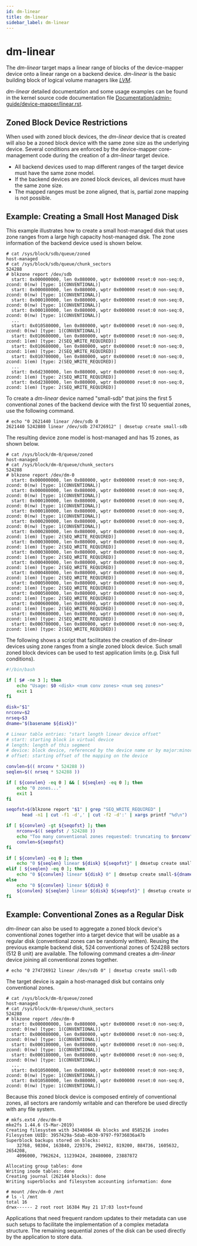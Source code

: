 ```yaml
---
id: dm-linear
title: dm-linear
sidebar_label: dm-linear
---
```


# dm-linear

The *dm-linear* target maps a linear range of blocks of the device-mapper device
onto a linear range on a backend device. *dm-linear* is the basic building
block of logical volume managers like <a href="http://www.sourceware.org/lvm2/"
target="_blank">*LVM*</a>.

*dm-linear* detailed documentation and some usage examples can be found in the
kernel source code documentation file
<a href="https://github.com/torvalds/linux/blob/master/Documentation/admin-guide/device-mapper/linear.rst"
target="_blank">Documentation/admin-guide/device-mapper/linear.rst</a>.

## Zoned Block Device Restrictions

When used with zoned block devices, the *dm-linear* device that is created will
also be a zoned block device with the same zone size as the underlying device.
Several conditions are enforced by the device-mapper core-management code
during the creation of a *dm-linear* target device.

* All backend devices used to map different ranges of the target device must
  have the same zone model.
* If the backend devices are zoned block devices, all devices must have the same
  zone size.
* The mapped ranges must be zone aligned, that is, partial zone mapping is not
  possible.

## Example: Creating a Small Host Managed Disk

This example illustrates how to create a small host-managed disk that uses zone
ranges from a large high capacity host-managed disk. The zone information of
the backend device used is shown below.

```plaintext
# cat /sys/block/sdb/queue/zoned
host-managed
# cat /sys/block/sdb/queue/chunk_sectors
524288
# blkzone report /dev/sdb
  start: 0x000000000, len 0x080000, wptr 0x000000 reset:0 non-seq:0, zcond: 0(nw) [type: 1(CONVENTIONAL)]
  start: 0x000080000, len 0x080000, wptr 0x000000 reset:0 non-seq:0, zcond: 0(nw) [type: 1(CONVENTIONAL)]
  start: 0x000100000, len 0x080000, wptr 0x000000 reset:0 non-seq:0, zcond: 0(nw) [type: 1(CONVENTIONAL)]
  start: 0x000180000, len 0x080000, wptr 0x000000 reset:0 non-seq:0, zcond: 0(nw) [type: 1(CONVENTIONAL)]
  ...
  start: 0x010580000, len 0x080000, wptr 0x000000 reset:0 non-seq:0, zcond: 0(nw) [type: 1(CONVENTIONAL)]
  start: 0x010600000, len 0x080000, wptr 0x000000 reset:0 non-seq:0, zcond: 1(em) [type: 2(SEQ_WRITE_REQUIRED)]
  start: 0x010680000, len 0x080000, wptr 0x000000 reset:0 non-seq:0, zcond: 1(em) [type: 2(SEQ_WRITE_REQUIRED)]
  start: 0x010700000, len 0x080000, wptr 0x000000 reset:0 non-seq:0, zcond: 1(em) [type: 2(SEQ_WRITE_REQUIRED)]
  ...
  start: 0x6d2300000, len 0x080000, wptr 0x000000 reset:0 non-seq:0, zcond: 1(em) [type: 2(SEQ_WRITE_REQUIRED)]
  start: 0x6d2380000, len 0x080000, wptr 0x000000 reset:0 non-seq:0, zcond: 1(em) [type: 2(SEQ_WRITE_REQUIRED)]
```

To create a *dm-linear* device named "small-sdb" that joins the first 5
conventional zones of the backend device with the first 10 sequential zones,
use the following command.

```plaintext
# echo "0 2621440 linear /dev/sdb 0
2621440 5242880 linear /dev/sdb 274726912" | dmsetup create small-sdb
```

The resulting device zone model is host-managed and has 15 zones, as shown
below.

```plaintext
# cat /sys/block/dm-0/queue/zoned
host-managed
# cat /sys/block/dm-0/queue/chunk_sectors
524288
# blkzone report /dev/dm-0
  start: 0x000000000, len 0x080000, wptr 0x000000 reset:0 non-seq:0, zcond: 0(nw) [type: 1(CONVENTIONAL)]
  start: 0x000080000, len 0x080000, wptr 0x000000 reset:0 non-seq:0, zcond: 0(nw) [type: 1(CONVENTIONAL)]
  start: 0x000100000, len 0x080000, wptr 0x000000 reset:0 non-seq:0, zcond: 0(nw) [type: 1(CONVENTIONAL)]
  start: 0x000180000, len 0x080000, wptr 0x000000 reset:0 non-seq:0, zcond: 0(nw) [type: 1(CONVENTIONAL)]
  start: 0x000200000, len 0x080000, wptr 0x000000 reset:0 non-seq:0, zcond: 0(nw) [type: 1(CONVENTIONAL)]
  start: 0x000280000, len 0x080000, wptr 0x000000 reset:0 non-seq:0, zcond: 1(em) [type: 2(SEQ_WRITE_REQUIRED)]
  start: 0x000300000, len 0x080000, wptr 0x000000 reset:0 non-seq:0, zcond: 1(em) [type: 2(SEQ_WRITE_REQUIRED)]
  start: 0x000380000, len 0x080000, wptr 0x000000 reset:0 non-seq:0, zcond: 1(em) [type: 2(SEQ_WRITE_REQUIRED)]
  start: 0x000400000, len 0x080000, wptr 0x000000 reset:0 non-seq:0, zcond: 1(em) [type: 2(SEQ_WRITE_REQUIRED)]
  start: 0x000480000, len 0x080000, wptr 0x000000 reset:0 non-seq:0, zcond: 1(em) [type: 2(SEQ_WRITE_REQUIRED)]
  start: 0x000500000, len 0x080000, wptr 0x000000 reset:0 non-seq:0, zcond: 1(em) [type: 2(SEQ_WRITE_REQUIRED)]
  start: 0x000580000, len 0x080000, wptr 0x000000 reset:0 non-seq:0, zcond: 1(em) [type: 2(SEQ_WRITE_REQUIRED)]
  start: 0x000600000, len 0x080000, wptr 0x000000 reset:0 non-seq:0, zcond: 1(em) [type: 2(SEQ_WRITE_REQUIRED)]
  start: 0x000680000, len 0x080000, wptr 0x000000 reset:0 non-seq:0, zcond: 1(em) [type: 2(SEQ_WRITE_REQUIRED)]
  start: 0x000700000, len 0x080000, wptr 0x000000 reset:0 non-seq:0, zcond: 1(em) [type: 2(SEQ_WRITE_REQUIRED)]
```

The following shows a script that facilitates the creation of *dm-linear*
devices using zone ranges from a single zoned block device. Such small zoned
block devices can be used to test application limits (e.g. Disk full
conditions).

```bash
#!/bin/bash

if [ $# -ne 3 ]; then
	echo "Usage: $0 <disk> <num conv zones> <num seq zones>"
	exit 1
fi

disk="$1"
nrconv=$2
nrseq=$3
dname="$(basename ${disk})"

# Linear table entries: "start length linear device offset"
# start: starting block in virtual device
# length: length of this segment
# device: block device, referenced by the device name or by major:minor
# offset: starting offset of the mapping on the device

convlen=$(( nrconv * 524288 ))
seqlen=$(( nrseq * 524288 ))

if [ ${convlen} -eq 0 ] && [ ${seqlen} -eq 0 ]; then
	echo "0 zones..."
	exit 1
fi

seqofst=$(blkzone report "$1" | grep "SEQ_WRITE_REQUIRED" |
	  head -n1 | cut -f1 -d',' | cut -f2 -d':' | xargs printf "%d\n")

if [ ${convlen} -gt ${seqofst} ]; then
	nrconv=$(( seqofst / 524288 ))
	echo "Too many conventional zones requested: truncating to $nrconv"
	convlen=${seqofst}
fi

if [ ${convlen} -eq 0 ]; then
	echo "0 ${seqlen} linear ${disk} ${seqofst}" | dmsetup create small-${dname}
elif [ ${seqlen} -eq 0 ]; then
	echo "0 ${convlen} linear ${disk} 0" | dmsetup create small-${dname}
else
	echo "0 ${convlen} linear ${disk} 0
	${convlen} ${seqlen} linear ${disk} ${seqofst}" | dmsetup create small-${dname}
fi
```

## Example: Conventional Zones as a Regular Disk

*dm-linear* can also be used to aggregate a zoned block device's conventional
zones together into a target device that will be usable as a regular disk
(conventional zones can be randomly written). Reusing the previous example
backend disk, 524 conventional zones of 524288 sectors (512 B unit) are
available. The following command creates a *dm-linear* device joining all
conventional zones together.

```plaintext
# echo "0 274726912 linear /dev/sdb 0" | dmsetup create small-sdb
```

The target device is again a host-managed disk but contains only conventional
zones.

```plaintext
# cat /sys/block/dm-0/queue/zoned
host-managed
# cat /sys/block/dm-0/queue/chunk_sectors
524288
# blkzone report /dev/dm-0
  start: 0x000000000, len 0x080000, wptr 0x000000 reset:0 non-seq:0, zcond: 0(nw) [type: 1(CONVENTIONAL)]
  start: 0x000080000, len 0x080000, wptr 0x000000 reset:0 non-seq:0, zcond: 0(nw) [type: 1(CONVENTIONAL)]
  start: 0x000100000, len 0x080000, wptr 0x000000 reset:0 non-seq:0, zcond: 0(nw) [type: 1(CONVENTIONAL)]
  start: 0x000180000, len 0x080000, wptr 0x000000 reset:0 non-seq:0, zcond: 0(nw) [type: 1(CONVENTIONAL)]
  ...
  start: 0x010500000, len 0x080000, wptr 0x000000 reset:0 non-seq:0, zcond: 0(nw) [type: 1(CONVENTIONAL)]
  start: 0x010580000, len 0x080000, wptr 0x000000 reset:0 non-seq:0, zcond: 0(nw) [type: 1(CONVENTIONAL)]
```

Because this zoned block device is composed entirely of conventional zones, all
sectors are randomly writable and can therefore be used directly with any file
system.

```plaintext
# mkfs.ext4 /dev/dm-0
mke2fs 1.44.6 (5-Mar-2019)
Creating filesystem with 34340864 4k blocks and 8585216 inodes
Filesystem UUID: 3957429a-5dab-4b30-9797-f9736036a47b
Superblock backups stored on blocks:
	32768, 98304, 163840, 229376, 294912, 819200, 884736, 1605632, 2654208,
	4096000, 7962624, 11239424, 20480000, 23887872

Allocating group tables: done
Writing inode tables: done
Creating journal (262144 blocks): done
Writing superblocks and filesystem accounting information: done

# mount /dev/dm-0 /mnt
# ls -l /mnt
total 16
drwx------ 2 root root 16384 May 21 17:03 lost+found
```

Applications that need frequent random updates to their metadata can use such
setups to facilitate the implementation of a complex metadata structure. The
remaining sequential zones of the disk can be used directly by the application
to store data.
